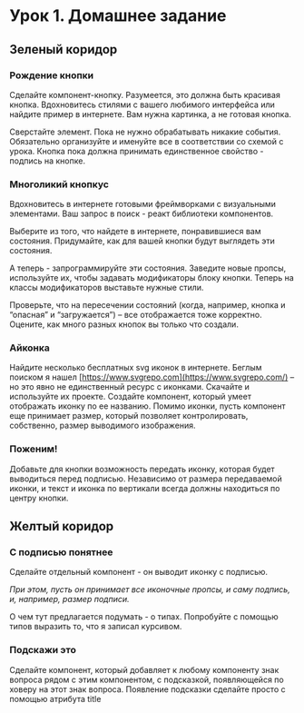 # Урок 1. Домашнее задание

## Зеленый коридор

### Рождение кнопки

Сделайте компонент-кнопку. Разумеется, это должна быть красивая кнопка. Вдохновитесь стилями с вашего любимого интерфейса или найдите пример в интернете. Вам нужна картинка, а не готовая кнопка.

Сверстайте элемент. Пока не нужно обрабатывать никакие события. Обязательно организуйте и именуйте все в соответствии со схемой с урока. Кнопка пока должна принимать единственное свойство - подпись на кнопке.

### Многоликий кнопкус

Вдохновитесь в интернете готовыми фреймворками с визуальными элементами. Ваш запрос в поиск - реакт библиотеки компонентов.

Выберите из того, что найдете в интернете, понравившиеся вам состояния. Придумайте, как для вашей кнопки будут выглядеть эти состояния.

А теперь - запрограммируйте эти состояния. Заведите новые пропсы, используйте их, чтобы задавать модификаторы блоку кнопки. Теперь на классы модификаторов выставьте нужные стили.

Проверьте, что на пересечении состояний (когда, например, кнопка и “опасная” и “загружается”) – все отображается тоже корректно. Оцените, как много разных кнопок вы только что создали.

### Айконка

Найдите несколько бесплатных svg иконок в интернете. Беглым поиском я нашел [https://www.svgrepo.com](https://www.svgrepo.com/) – но это явно не единственный ресурс с иконками. Скачайте и используйте их проекте. Создайте компонент, который умеет отображать иконку по ее названию. Помимо иконки, пусть компонент еще принимает размер, который позволяет контролировать, собственно, размер выводимого изображения.

### Поженим!

Добавьте для кнопки возможность передать иконку, которая будет выводиться перед подписью. Независимо от размера передаваемой иконки, и текст и иконка по вертикали всегда должны находиться по центру кнопки.

## Желтый коридор

### С подписью понятнее

Сделайте отдельный компонент - он выводит иконку с подписью.

_При этом, пусть он принимает все иконочные пропсы, и саму подпись, и, например, размер подписи._

О чем тут предлагается подумать - о типах. Попробуйте с помощью типов выразить то, что я записал курсивом.

### Подскажи это

Сделайте компонент, который добавляет к любому компоненту знак вопроса рядом с этим компонентом, с подсказкой, появляющейся по ховеру на этот знак вопроса. Появление подсказки сделайте просто с помощью атрибута title
